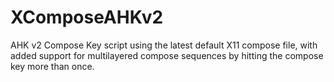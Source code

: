 # XComposeAHKv2
 AHK v2 Compose Key script using the latest default X11 compose file, with added support for multilayered compose sequences by hitting the compose key more than once.
